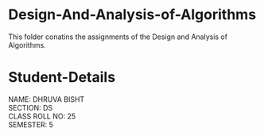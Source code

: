 # Design-And-Analysis-of-Algorithms 
This folder conatins the assignments of the Design and Analysis of Algorithms.

# Student-Details
NAME: DHRUVA BISHT
<br/>
SECTION: DS
<br/>
CLASS ROLL NO: 25
<br/>
SEMESTER: 5
